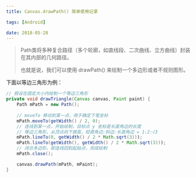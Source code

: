```yaml
---
title: Canvas.drawPath() 简单使用记录

tags: [Android]

date: 2018-05-28
---
```




<!-- more -->




> Path类将多种复合路径（多个轮廓，如直线段、二次曲线、立方曲线）封装在其内部的几何路径。
>
> 也就是说，我们可以使用 drawPath() 来绘制一个多边形或者不规则图形。

下面以等边三角形为例：

```java
// 假设在固定大小内绘制一个等边三角形
private void drawTriangle(Canvas canvas, Paint paint) {
    Path mPath = new Path();
    
    // moveTo 移动到某一点，用于确定下笔坐标
    mPath.moveTo(getWidth() / 2, 0);
    // 连线到某一点，开始绘制，目标点 y 坐标是长直角边的长度
    // 等边三角形，从顶点向下做高，短直角边:斜边:长直角边 = 1:2:√3
    mPath.lineTo(0, getWidth() / 2 * Math.sqrt(3)));
    mPath.lineTo(getWidth(), getWidth() / 2 * Math.sqrt(3)));
    // 闭合多边形，即连线回到起始点，完成绘制
    mPath.close();

    canvas.drawPath(mPath, mPaint);
}
```

